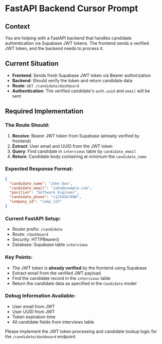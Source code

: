 # FastAPI Backend Cursor Prompt

## Context
You are helping with a FastAPI backend that handles candidate authentication via Supabase JWT tokens. The frontend sends a verified JWT token, and the backend needs to process it.

## Current Situation
- **Frontend**: Sends fresh Supabase JWT token via Bearer authorization
- **Backend**: Should verify the token and return candidate data
- **Route**: `GET /candidate/dashboard`
- **Authentication**: The verified candidate's `auth.uuid` and `email` will be sent

## Required Implementation

### The Route Should:
1. **Receive**: Bearer JWT token from Supabase (already verified by frontend)
2. **Extract**: User email and UUID from the JWT token
3. **Query**: Find candidate in `interviews` table by `candidate_email`
4. **Return**: Candidate body containing at minimum the `candidate_name`

### Expected Response Format:
```json
{
  "candidate_name": "John Doe",
  "candidate_email": "john@example.com", 
  "position": "Software Engineer",
  "candidate_phone": "+1234567890",
  "company_id": "comp_123"
}
```

### Current FastAPI Setup:
- Router prefix: `/candidate`
- Route: `/dashboard`
- Security: HTTPBearer()
- Database: Supabase table `interviews`

### Key Points:
- The JWT token is **already verified** by the frontend using Supabase
- Extract email from the verified JWT payload
- Find the candidate record in the `interviews` table
- Return the candidate data as specified in the `Candidate` model

### Debug Information Available:
- User email from JWT
- User UUID from JWT  
- Token expiration time
- All candidate fields from interviews table

Please implement the JWT token processing and candidate lookup logic for the `/candidate/dashboard` endpoint.
